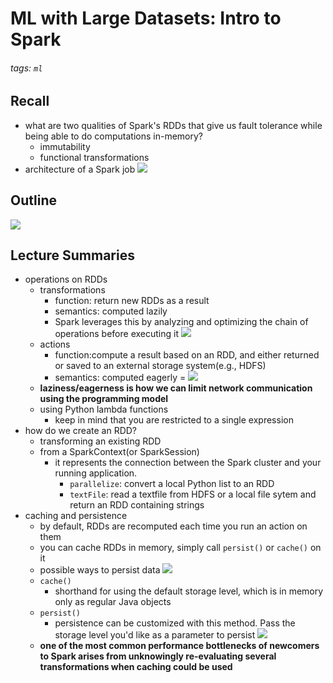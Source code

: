 # ML with Large Datasets: Intro to Spark

###### tags: `ml`

## Recall

- what are two qualities of Spark's RDDs that give us fault tolerance while being able to do computations in-memory?
    - immutability
    - functional transformations
- architecture of a Spark job
    ![](https://i.imgur.com/D5PyLmp.png)

## Outline

![](https://i.imgur.com/DHDakov.png)

## Lecture Summaries

- operations on RDDs
    - transformations
        - function: return new RDDs as a result
        - semantics: computed lazily
        - Spark leverages this by analyzing and optimizing the chain of operations before executing it
        ![](https://i.imgur.com/dpKb2lR.png)
    - actions
        - function:compute a result based on an RDD, and either returned or saved to an external storage system(e.g., HDFS)
        - semantics: computed eagerly
=        ![](https://i.imgur.com/Yey8wHw.png)
    - **laziness/eagerness is how we can limit network communication using the programming model**
    - using Python lambda functions
        - keep in mind that you are restricted to a single expression
- how do we create an RDD?
    - transforming an existing RDD
    - from a SparkContext(or SparkSession)
        - it represents the connection between the Spark cluster and your running application.
            - `parallelize`: convert a local Python list to an RDD
            - `textFile`: read a textfile from HDFS or a local file sytem and return an RDD containing strings
- caching and persistence
    - by default, RDDs are recomputed each time you run an action on them
    - you can cache RDDs in memory, simply call `persist()` or `cache()` on it
    - possible ways to persist data
    ![](https://i.imgur.com/Ty2diQk.png)
    - `cache()`
        - shorthand for using the default storage level, which is in memory only as regular Java objects
    - `persist()`
        - persistence can be customized with this method. Pass the storage level you'd like as a parameter to persist
        ![](https://i.imgur.com/4qXidqr.png)
    - **one of the most common performance bottlenecks of newcomers to Spark arises from unknowingly re-evaluating several transformations when caching could be used**

